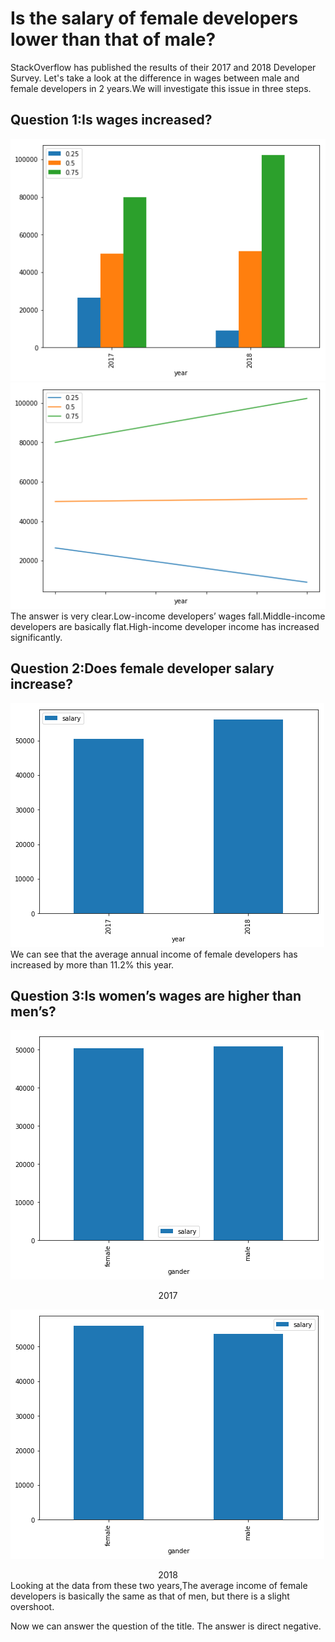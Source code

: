 # Is the salary of female developers lower than that of male?

StackOverflow has published the results of their 2017 and 2018 Developer Survey. Let's take a look at the difference in wages between male and female developers in 2 years.We will investigate this issue in three steps.
## Question 1:Is wages increased?
![avatar](./q1_bar.png)
![avatar](./q1_line.png)
The answer is very clear.Low-income developers’ wages fall.Middle-income developers are basically flat.High-income developer income has increased significantly.

## Question 2:Does female developer salary increase?
![avatar](./q2_bar.png)
 We can see that the average annual income of female developers has increased by more than 11.2% this year.

## Question 3:Is women’s wages are higher than men’s?
![avatar](./q3_2017.png)
<center>2017</center>

![avatar](./q3_2018.png)
<center>2018</center>
Looking at the data from these two years,The average income of female developers is basically the same as that of men, but there is a slight overshoot.

Now we can answer the question of the title. The answer is direct negative.

